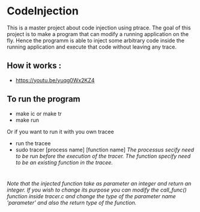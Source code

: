 # CodeInjection

This is a master project about code injection using ptrace.
The goal of this project is to make a program that can modify a running application on the fly.
Hence the programm is able to inject some arbitrary code inside the running application and execute that code without leaving any trace.


## How it works :
- https://youtu.be/yuqg0Wx2KZ4


## To run the program
- make ic or make tr
- make run 

Or if you want to run it with you own tracee

- run the tracee
- sudo tracer [process name] [function name]
*The processus secify need to be run before the execution of the tracer.*
*The function specify need to be an existing function in the tracee.*

# 
*Note that the injected function take as parameter an integer and return an integer.
If you wish to change its purpose you can modify the call_func() function inside tracer.c and change the type of the parameter name 'parameter' and also the return type of the function.*
